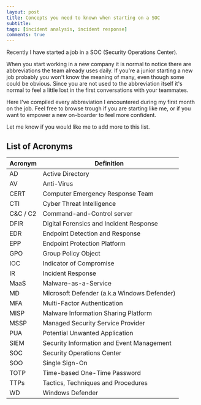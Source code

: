 ```yaml
---
layout: post
title: Concepts you need to known when starting on a SOC
subtitle:
tags: [incident analysis, incident response]
comments: true
---
```

Recently I have started a job in a SOC (Security Operations Center).

When you start working in a new company it is normal to notice there are abbreviations the team already uses daily. If you're a junior starting a new job probably you won't know the meaning of many, even though some could be obvious. Since you are not used to the abbreviation itself it's normal to feel a little lost in the first conversations with your teammates.

Here I've compiled every abbreviation I encountered during my first month on the job. Feel free to browse trough if you are starting like me, or if you want to empower a new on-boarder to feel more confident.

Let me know if you would like me to add more to this list.



## List of Acronyms


| Acronym  | Definition                                |
| -------- | ----------------------------------------- |
| AD       | Active Directory                          |
| AV       | Anti-Virus                                |
| CERT     | Computer Emergency Response Team          |
| CTI      | Cyber Threat Intelligence                 |
| C&C / C2 | Command-and-Control server                |
| DFIR     | Digital Forensics and Incident Response   |
| EDR      | Endpoint Detection and Response           |
| EPP      | Endpoint Protection Platform              |
| GPO      | Group Policy Object                       |
| IOC      | Indicator of Compromise                   |
| IR       | Incident Response                         |
| MaaS     | Malware-as-a-Service                      |
| MD       | Microsoft Defender (a.k.a Windows Defender)                       |
| MFA      | Multi-Factor Authentication               |
| MISP     | Malware Information Sharing Platform      |
| MSSP     | Managed Security Service Provider         |
| PUA      | Potential Unwanted Application            |
| SIEM     | Security Information and Event Management |
| SOC      | Security Operations Center                |
| SOO      | Single Sign-On                            |
|TOTP     | Time-based One-Time Password |
| TTPs     | Tactics, Techniques and Procedures        |
| WD    | Windows Defender        |
